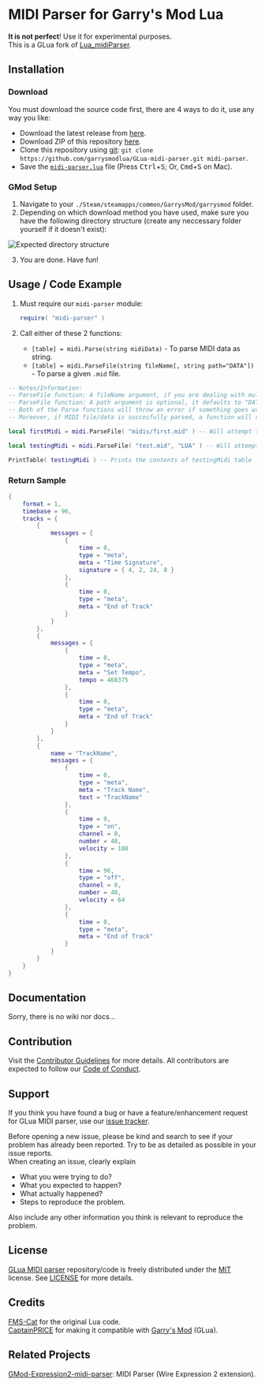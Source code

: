 # MIDI Parser for Garry's Mod Lua

**It is not perfect**! Use it for experimental purposes.  
This is a GLua fork of [Lua_midiParser](https://github.com/FMS-Cat/Lua_midiParser).

## Installation

### Download

You must download the source code first, there are 4 ways to do it, use any way you like:  
* Download the latest release from [here](https://github.com/garrysmodlua/GLua-midi-parser/releases/latest).  
* Download ZIP of this repository [here](https://github.com/garrysmodlua/GLua-midi-parser/archive/master.zip).
* Clone this repository using [git](https://git-scm.com/downloads): `git clone https://github.com/garrysmodlua/GLua-midi-parser.git midi-parser`.
* Save the <code><a href="https://raw.github.com/garrysmodlua/GLua-midi-parser/master/lua/includes/modules/midi-parser.lua">midi-parser.lua</a></code> file (Press <kbd>Ctrl</kbd>+<kbd>S</kbd>; Or, <kbd>Cmd</kbd>+<kbd>S</kbd> on Mac).

### GMod Setup

1. Navigate to your `./Steam/steamapps/common/GarrysMod/garrysmod` folder.
2. Depending on which download method you have used, make sure you have the following directory structure (create any neccessary folder yourself if it doesn't exist):

![Expected directory structure](https://user-images.githubusercontent.com/9789070/27001572-ba3c1c16-4dcd-11e7-9348-a2954c8bd033.png)

3. You are done. Have fun!

## Usage / Code Example

1. Must require our `midi-parser` module:
	```lua
	require( "midi-parser" )
	```

2. Call either of these 2 functions:
	* `[table] = midi.Parse(string midiData)` - To parse MIDI data as string.
	* `[table] = midi.ParseFile(string fileName[, string path="DATA"])` - To parse a given `.mid` file.

```lua
-- Notes/Information:
-- ParseFile function: A fileName argument, if you are dealing with multiple directories, remember to use forward-slash (/) character as directory separator; do NOT use backslash (\) character.
-- ParseFile function: A path argument is optional, it defaults to "DATA" when omitted; by default it will search relative to "GarrysMod/garrysmod/data" folder.
-- Both of the Parse functions will throw an error if something goes wrong (e.g. if a given file does not exist, or could not be read, etc).
-- Moreover, if MIDI file/data is succesfully parsed, a function will return a table as a result.

local firstMidi = midi.ParseFile( "midis/first.mid" ) -- Will attempt to parse "GarrysMod/garrysmod/data/midis/first.mid" file

local testingMidi = midi.ParseFile( "test.mid", "LUA" ) -- Will attempt to parse "GarrysMod/garrysmod/lua/test.mid" file

PrintTable( testingMidi ) -- Prints the contents of testingMidi table
```

### Return Sample

```lua
{
	format = 1,
	timebase = 96,
	tracks = {
		{
			messages = {
				{
					time = 0,
					type = "meta",
					meta = "Time Signature",
					signature = { 4, 2, 24, 8 }
				},
				{
					time = 0,
					type = "meta",
					meta = "End of Track"
				}
			}
		},
		{
			messages = {
				{
					time = 0,
					type = "meta",
					meta = "Set Tempo",
					tempo = 468375
				},
				{
					time = 0,
					type = "meta",
					meta = "End of Track"
				}
			}
		},
		{
			name = "TrackName",
			messages = {
				{
					time = 0,
					type = "meta",
					meta = "Track Name",
					text = "TrackName"
				},
				{
					time = 0,
					type = "on",
					channel = 0,
					number = 48,
					velocity = 100
				},
				{
					time = 96,
					type = "off",
					channel = 0,
					number = 48,
					velocity = 64
				},
				{
					time = 0,
					type = "meta",
					meta = "End of Track"
				}
			}
		}
	}
}
```

## Documentation

Sorry, there is no wiki nor docs...

## Contribution

Visit the [Contributor Guidelines](https://github.com/garrysmodlua/GLua-midi-parser/blob/master/.github/CONTRIBUTING.md) for more details. All contributors are expected to follow our [Code of Conduct](https://github.com/garrysmodlua/GLua-midi-parser/master/.github/CODE_OF_CONDUCT.md).

## Support

If you think you have found a bug or have a feature/enhancement request for GLua MIDI parser, use our [issue tracker](https://github.com/garrysmodlua/GLua-midi-parser/issues/new).  

Before opening a new issue, please be kind and search to see if your problem has already been reported. Try to be as detailed as possible in your issue reports.  
When creating an issue, clearly explain  

* What you were trying to do?
* What you expected to happen?
* What actually happened?
* Steps to reproduce the problem.

Also include any other information you think is relevant to reproduce the problem.

## License

[GLua MIDI parser](https://github.com/garrysmodlua/GLua-midi-parser) repository/code is freely distributed under the [MIT](LICENSE) license. See [LICENSE](LICENSE) for more details.

## Credits

[FMS-Cat](https://github.com/FMS-Cat) for the original Lua code.  
[CaptainPRICE](https://github.com/CaptainPRICE) for making it compatible with [Garry's Mod](http://gmod.facepunch.com/) (GLua).

## Related Projects

[GMod-Expression2-midi-parser](https://github.com/garrysmodlua/GMod-Expression2-midi-parser): MIDI Parser (Wire Expression 2 extension).
